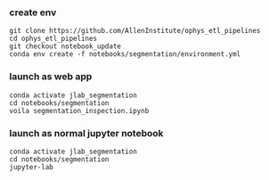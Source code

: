 ### create env
```
git clone https://github.com/AllenInstitute/ophys_etl_pipelines
cd ophys_etl_pipelines
git checkout notebook_update
conda env create -f notebooks/segmentation/environment.yml
```

### launch as web app
```
conda activate jlab_segmentation
cd notebooks/segmentation
voila segmentation_inspection.ipynb
```

### launch as normal jupyter notebook
```
conda activate jlab_segmentation
cd notebooks/segmentation
jupyter-lab
```
